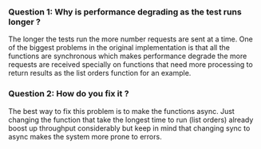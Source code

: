 ### Question 1: Why is performance degrading as the test runs longer ?

The longer the tests run the more number requests are sent at a time. One of the biggest
problems in the original implementation is that all the functions are synchronous which makes performance degrade the 
more requests are received specially on functions that need more processing to return results as the list orders 
function for an example.

### Question 2: How do you fix it ?

 The best way to fix this problem is to make the functions async. Just changing the function that take the longest time
to run (list orders) already boost up throughput considerably but keep in mind that changing sync to async makes
 the system more prone to errors.